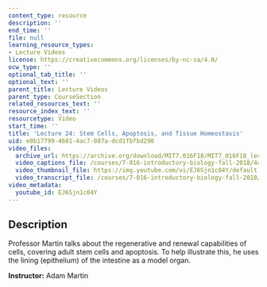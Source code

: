 ```yaml
---
content_type: resource
description: ''
end_time: ''
file: null
learning_resource_types:
- Lecture Videos
license: https://creativecommons.org/licenses/by-nc-sa/4.0/
ocw_type: ''
optional_tab_title: ''
optional_text: ''
parent_title: Lecture Videos
parent_type: CourseSection
related_resources_text: ''
resource_index_text: ''
resourcetype: Video
start_time: ''
title: 'Lecture 24: Stem Cells, Apoptosis, and Tissue Homeostasis'
uid: e0b17799-4681-4ac7-887a-dcd1fbfbd290
video_files:
  archive_url: https://archive.org/download/MIT7.016F18/MIT7_016F18_lec24_300k.mp4
  video_captions_file: /courses/7-016-introductory-biology-fall-2018/4c84b06244595c229f06bc6794310f3e_EJ6Sjn1c04Y.vtt
  video_thumbnail_file: https://img.youtube.com/vi/EJ6Sjn1c04Y/default.jpg
  video_transcript_file: /courses/7-016-introductory-biology-fall-2018/2a4ce2999d35e34811b14333970aa0c1_EJ6Sjn1c04Y.pdf
video_metadata:
  youtube_id: EJ6Sjn1c04Y
---
```


Description
-----------

Professor Martin talks about the regenerative and renewal capabilities of cells, covering adult stem cells and apoptosis. To help illustrate this, he uses the lining (epithelium) of the intestine as a model organ.

**Instructor:** Adam Martin

